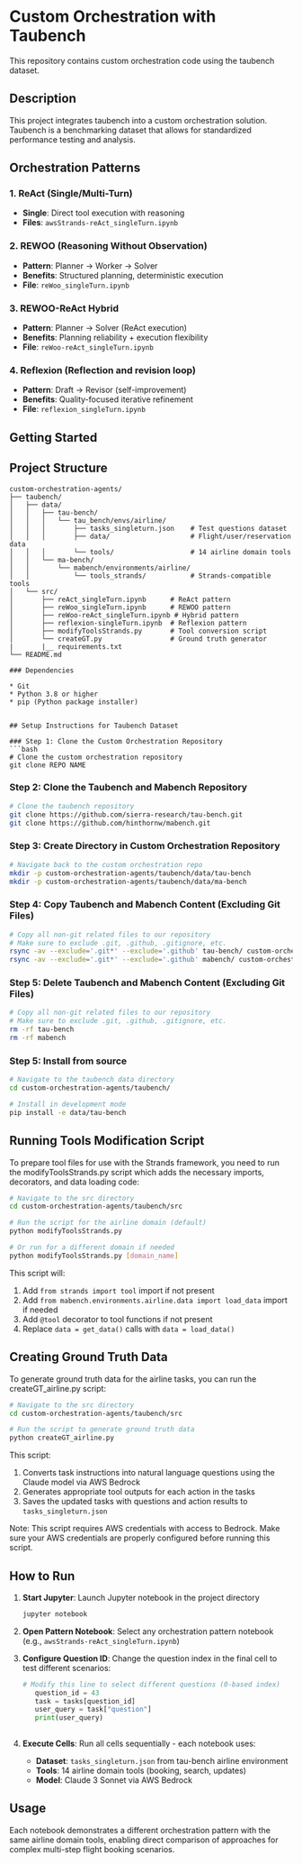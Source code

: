 # Custom Orchestration with Taubench

This repository contains custom orchestration code using the taubench dataset.

## Description

This project integrates taubench into a custom orchestration solution. Taubench is a benchmarking dataset that allows for standardized performance testing and analysis.

## Orchestration Patterns

### 1. ReAct (Single/Multi-Turn)
- **Single**: Direct tool execution with reasoning
- **Files**: `awsStrands-reAct_singleTurn.ipynb`

### 2. REWOO (Reasoning Without Observation)
- **Pattern**: Planner → Worker → Solver
- **Benefits**: Structured planning, deterministic execution
- **File**: `reWoo_singleTurn.ipynb`

### 3. REWOO-ReAct Hybrid
- **Pattern**: Planner → Solver (ReAct execution)
- **Benefits**: Planning reliability + execution flexibility
- **File**: `reWoo-reAct_singleTurn.ipynb`

### 4. Reflexion (Reflection and revision loop)
- **Pattern**: Draft → Revisor (self-improvement)
- **Benefits**: Quality-focused iterative refinement
- **File**: `reflexion_singleTurn.ipynb`

## Getting Started

## Project Structure

```
custom-orchestration-agents/
├── taubench/
│   ├── data/
│   │   ├── tau-bench/
│   │   │   └── tau_bench/envs/airline/
│   │   │       ├── tasks_singleturn.json    # Test questions dataset
│   │   │       ├── data/                    # Flight/user/reservation data
│   │   │       └── tools/                   # 14 airline domain tools
│   │   └── ma-bench/
│   │       └── mabench/environments/airline/
│   │           └── tools_strands/           # Strands-compatible tools
│   └── src/
│       ├── reAct_singleTurn.ipynb      # ReAct pattern
│       ├── reWoo_singleTurn.ipynb      # REWOO pattern
│       ├── reWoo-reAct_singleTurn.ipynb # Hybrid pattern
│       ├── reflexion-singleTurn.ipynb  # Reflexion pattern
│       ├── modifyToolsStrands.py       # Tool conversion script
│       └── createGT.py                 # Ground truth generator
|       |__ requirements.txt
└── README.md

### Dependencies

* Git
* Python 3.8 or higher
* pip (Python package installer)


## Setup Instructions for Taubench Dataset

### Step 1: Clone the Custom Orchestration Repository
```bash
# Clone the custom orchestration repository
git clone REPO NAME
```

### Step 2: Clone the Taubench and Mabench Repository
```bash
# Clone the taubench repository
git clone https://github.com/sierra-research/tau-bench.git
git clone https://github.com/hinthornw/mabench.git
```

### Step 3: Create Directory in Custom Orchestration Repository
```bash
# Navigate back to the custom orchestration repo
mkdir -p custom-orchestration-agents/taubench/data/tau-bench
mkdir -p custom-orchestration-agents/taubench/data/ma-bench
```

### Step 4: Copy Taubench and Mabench Content (Excluding Git Files)
```bash
# Copy all non-git related files to our repository
# Make sure to exclude .git, .github, .gitignore, etc.
rsync -av --exclude='.git*' --exclude='.github' tau-bench/ custom-orchestration-agents/taubench/data/tau-bench/
rsync -av --exclude='.git*' --exclude='.github' mabench/ custom-orchestration-agents/taubench/data/ma-bench/
```

### Step 5: Delete Taubench and Mabench Content (Excluding Git Files)
```bash
# Copy all non-git related files to our repository
# Make sure to exclude .git, .github, .gitignore, etc.
rm -rf tau-bench
rm -rf mabench
```

### Step 5: Install from source
```bash
# Navigate to the taubench data directory
cd custom-orchestration-agents/taubench/

# Install in development mode
pip install -e data/tau-bench
```

## Running Tools Modification Script

To prepare tool files for use with the Strands framework, you need to run the modifyToolsStrands.py script which adds the necessary imports, decorators, and data loading code:

```bash
# Navigate to the src directory
cd custom-orchestration-agents/taubench/src

# Run the script for the airline domain (default)
python modifyToolsStrands.py

# Or run for a different domain if needed
python modifyToolsStrands.py [domain_name]
```

This script will:
1. Add `from strands import tool` import if not present
2. Add `from mabench.environments.airline.data import load_data` import if needed
3. Add `@tool` decorator to tool functions if not present
4. Replace `data = get_data()` calls with `data = load_data()`

## Creating Ground Truth Data

To generate ground truth data for the airline tasks, you can run the createGT_airline.py script:

```bash
# Navigate to the src directory
cd custom-orchestration-agents/taubench/src

# Run the script to generate ground truth data
python createGT_airline.py
```

This script:
1. Converts task instructions into natural language questions using the Claude model via AWS Bedrock
2. Generates appropriate tool outputs for each action in the tasks
3. Saves the updated tasks with questions and action results to `tasks_singleturn.json`

Note: This script requires AWS credentials with access to Bedrock. Make sure your AWS credentials are properly configured before running this script.

## How to Run

1. **Start Jupyter**: Launch Jupyter notebook in the project directory
   ```bash
   jupyter notebook
   ```

2. **Open Pattern Notebook**: Select any orchestration pattern notebook (e.g., `awsStrands-reAct_singleTurn.ipynb`)

3. **Configure Question ID**: Change the question index in the final cell to test different scenarios:
   ```python
   # Modify this line to select different questions (0-based index)
      question_id = 43
      task = tasks[question_id]
      user_query = task["question"]
      print(user_query)
      
   ```

4. **Execute Cells**: Run all cells sequentially - each notebook uses:
   - **Dataset**: `tasks_singleturn.json` from tau-bench airline environment
   - **Tools**: 14 airline domain tools (booking, search, updates)
   - **Model**: Claude 3 Sonnet via AWS Bedrock

## Usage

Each notebook demonstrates a different orchestration pattern with the same airline domain tools, enabling direct comparison of approaches for complex multi-step flight booking scenarios.